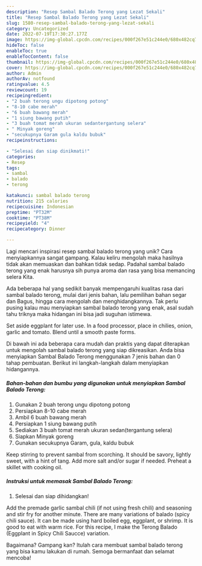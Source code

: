 ```yaml
---
description: "Resep Sambal Balado Terong yang Lezat Sekali"
title: "Resep Sambal Balado Terong yang Lezat Sekali"
slug: 1580-resep-sambal-balado-terong-yang-lezat-sekali
category: Uncategorized
date: 2022-07-19T17:30:27.177Z
image: https://img-global.cpcdn.com/recipes/000f267e51c244e0/680x482cq70/sambal-balado-terong-foto-resep-utama.jpg
hideToc: false
enableToc: true
enableTocContent: false
thumbnail: https://img-global.cpcdn.com/recipes/000f267e51c244e0/680x482cq70/sambal-balado-terong-foto-resep-utama.jpg
cover: https://img-global.cpcdn.com/recipes/000f267e51c244e0/680x482cq70/sambal-balado-terong-foto-resep-utama.jpg
author: Admin
authorAv: notfound
ratingvalue: 4.5
reviewcount: 19
recipeingredient:
- "2 buah terong ungu dipotong potong"
- "8-10 cabe merah"
- "6 buah bawang merah"
- "1 siung bawang putih"
- "3 buah tomat merah ukuran sedantergantung selera"
- " Minyak goreng"
- "secukupnya Garam gula kaldu bubuk"
recipeinstructions:

- "Selesai dan siap dinikmati!"
categories:
- Resep
tags:
- sambal
- balado
- terong

katakunci: sambal balado terong 
nutrition: 215 calories
recipecuisine: Indonesian
preptime: "PT32M"
cooktime: "PT38M"
recipeyield: "4"
recipecategory: Dinner

---
```





Lagi mencari inspirasi resep sambal balado terong yang unik? Cara menyiapkannya sangat gampang. Kalau keliru mengolah maka hasilnya tidak akan memuaskan dan bahkan tidak sedap. Padahal sambal balado terong yang enak harusnya sih punya aroma dan rasa yang bisa memancing selera Kita.





Ada beberapa hal yang sedikit banyak mempengaruhi kualitas rasa dari sambal balado terong, mulai dari jenis bahan, lalu pemilihan bahan segar dan Bagus, hingga cara mengolah dan menghidangkannya. Tak perlu pusing kalau mau menyiapkan sambal balado terong yang enak,      asal sudah tahu triknya maka hidangan ini bisa jadi suguhan istimewa.














Set aside eggplant for later use. In a food processor, place in chilies, onion, garlic and tomato. Blend until a smooth paste forms.






Di bawah ini ada beberapa cara mudah dan praktis yang dapat diterapkan untuk mengolah sambal balado terong yang siap dikreasikan. Anda bisa menyiapkan Sambal Balado Terong menggunakan 7 jenis bahan dan 0 tahap pembuatan. Berikut ini langkah-langkah dalam menyiapkan hidangannya.

<!--inarticleads1-->

##### Bahan-bahan dan bumbu yang digunakan untuk menyiapkan Sambal Balado Terong:

1. Gunakan 2 buah terong ungu dipotong potong
1. Persiapkan 8-10 cabe merah
1. Ambil 6 buah bawang merah
1. Persiapkan 1 siung bawang putih
1. Sediakan 3 buah tomat merah ukuran sedan(tergantung selera)
1. Siapkan  Minyak goreng
1. Gunakan secukupnya Garam, gula, kaldu bubuk


Keep stirring to prevent sambal from scorching. It should be savory, lightly sweet, with a hint of tang. Add more salt and/or sugar if needed. Preheat a skillet with cooking oil. 

<!--inarticleads2-->

##### Instruksi untuk memasak Sambal Balado Terong:


1. Selesai dan siap dihidangkan!

Add the premade garlic sambal chili (if not using fresh chili) and seasoning and stir fry for another minute. There are many variations of balado (spicy chili sauce). It can be made using hard boiled egg, eggplant, or shrimp. It is good to eat with warm rice. For this recipe, I make the Terong Balado (Eggplant in Spicy Chili Saucce) variation. 

Bagaimana? Gampang kan? Itulah cara membuat sambal balado terong yang bisa kamu lakukan di rumah. Semoga bermanfaat dan selamat mencoba!
